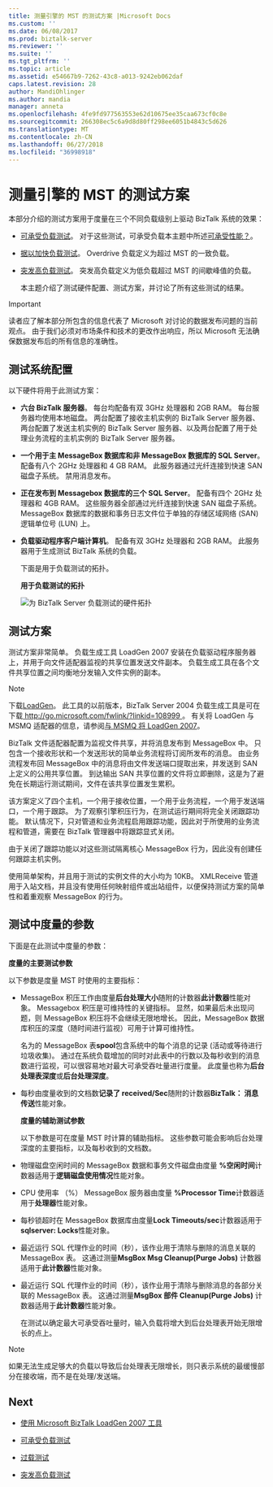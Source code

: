 ```yaml
---
title: 测量引擎的 MST 的测试方案 |Microsoft Docs
ms.custom: ''
ms.date: 06/08/2017
ms.prod: biztalk-server
ms.reviewer: ''
ms.suite: ''
ms.tgt_pltfrm: ''
ms.topic: article
ms.assetid: e54667b9-7262-43c8-a013-9242eb062daf
caps.latest.revision: 28
author: MandiOhlinger
ms.author: mandia
manager: anneta
ms.openlocfilehash: 4fe9fd977563553e62d10675ee35caa673cf0c8e
ms.sourcegitcommit: 266308ec5c6a9d8d80ff298ee6051b4843c5d626
ms.translationtype: MT
ms.contentlocale: zh-CN
ms.lasthandoff: 06/27/2018
ms.locfileid: "36998918"
---
```

# <a name="test-scenarios-for-measuring-mst-of-the-engine"></a>测量引擎的 MST 的测试方案
本部分介绍的测试方案用于度量在三个不同负载级别上驱动 BizTalk 系统的效果：  
  
- [可承受负载测试](../core/sustainable-load-test.md)。 对于这些测试，可承受负载本主题中所述[可承受性能？](../core/what-is-sustainable-performance.md)。  
  
- [据以加快负载测试](../core/overdrive-load-test.md)。 Overdrive 负载定义为超过 MST 的一致负载。  
  
- [突发高负载测试](../core/floodgate-load-test.md)。 突发高负载定义为低负载超过 MST 的间歇峰值的负载。  
  
  本主题介绍了测试硬件配置、测试方案，并讨论了所有这些测试的结果。  
  
> [!IMPORTANT]
>  读者应了解本部分所包含的信息代表了 Microsoft 对讨论的数据发布问题的当前观点。 由于我们必须对市场条件和技术的更改作出响应，所以 Microsoft 无法确保数据发布后的所有信息的准确性。  
  
## <a name="test-system-configuration"></a>测试系统配置  
 以下硬件将用于此测试方案：  
  
- **六台 BizTalk 服务器**。 每台均配备有双 3GHz 处理器和 2GB RAM。 每台服务器均使用本地磁盘。 两台配置了接收主机实例的 BizTalk Server 服务器、两台配置了发送主机实例的 BizTalk Server 服务器、以及两台配置了用于处理业务流程的主机实例的 BizTalk Server 服务器。  
  
- **一个用于主 MessageBox 数据库和非 MessageBox 数据库的 SQL Server**。 配备有八个 2GHz 处理器和 4 GB RAM。 此服务器通过光纤连接到快速 SAN 磁盘子系统。 禁用消息发布。  
  
- **正在发布到 Messagebox 数据库的三个 SQL Server**。 配备有四个 2GHz 处理器和 4GB RAM。 这些服务器全部通过光纤连接到快速 SAN 磁盘子系统。 MessageBox 数据库的数据和事务日志文件位于单独的存储区域网络 (SAN) 逻辑单位号 (LUN) 上。  
  
- **负载驱动程序客户端计算机**。 配备有双 3GHz 处理器和 2GB RAM。 此服务器用于生成测试 BizTalk 系统的负载。  
  
  下面是用于负载测试的拓扑。  
  
  **用于负载测试的拓扑**  
  
  ![为 BizTalk Server 负载测试的硬件拓扑](../core/media/bts06-msttopology.gif "BTS06_MSTTopology")  
  
## <a name="the-test-scenario"></a>测试方案  
 测试方案非常简单。 负载生成工具 LoadGen 2007 安装在负载驱动程序服务器上，并用于向文件适配器监视的共享位置发送文件副本。 负载生成工具在各个文件共享位置之间均衡地分发输入文件实例的副本。  
  
> [!NOTE]
>  下载[LoadGen](https://www.microsoft.com/download/details.aspx?id=14925)。 此工具的以前版本，BizTalk Server 2004 负载生成工具是可在下载[ http://go.microsoft.com/fwlink/?linkid=108999 ](http://go.microsoft.com/fwlink/?linkid=108999)。 有关将 LoadGen 与 MSMQ 适配器的信息，请参阅[与 MSMQ 将 LoadGen 2007](../core/using-loadgen-2007-with-msmq.md)。  
  
 BizTalk 文件适配器配置为监视文件共享，并将消息发布到 MessageBox 中。 只包含一个接收形状和一个发送形状的简单业务流程将订阅所发布的消息。 由业务流程发布回 MessageBox 中的消息将由文件发送端口提取出来，并发送到 SAN 上定义的公用共享位置。 到达输出 SAN 共享位置的文件将立即删除，这是为了避免在长期运行测试期间，文件在该共享位置发生累积。  
  
 该方案定义了四个主机，一个用于接收位置，一个用于业务流程，一个用于发送端口，一个用于跟踪。 为了观察引擎积压行为，在测试运行期间将完全关闭跟踪功能。 默认情况下，只对管道和业务流程启用跟踪功能，因此对于所使用的业务流程和管道，需要在 BizTalk 管理器中将跟踪显式关闭。  
  
 由于关闭了跟踪功能以对这些测试隔离核心 MessageBox 行为，因此没有创建任何跟踪主机实例。  
  
 使用简单架构，并且用于测试的实例文件的大小均为 10KB。 XMLReceive 管道用于入站文档，并且没有使用任何映射组件或出站组件，以便保持测试方案的简单性和着重观察 MessageBox 的行为。  
  
## <a name="parameters-measured-in-the-test"></a>测试中度量的参数  
 下面是在此测试中度量的参数：  
  
 **度量的主要测试参数**  
  
 以下参数是度量 MST 时使用的主要指标：  
  
- MessageBox 积压工作由度量**后台处理大小**随附的计数器**此计数器**性能对象。 Messagebox 积压是可维持性的关键指标。 显然，如果最后未出现问题，则 MessageBox 积压将不会继续无限地增长。 因此，MessageBox 数据库积压的深度（随时间进行监视）可用于计算可维持性。  
  
   名为的 MessageBox 表**spool**包含系统中的每个消息的记录 (活动或等待进行垃圾收集)。 通过在系统负载增加的同时对此表中的行数以及每秒收到的消息数进行监视，可以很容易地对最大可承受吞吐量进行度量。 此度量也称为**后台处理表深度**或**后台处理深度**。  
  
- 每秒由度量收到的文档数**记录了 received/Sec**随附的计数器**BizTalk： 消息传送**性能对象。  
  
  **度量的辅助测试参数**  
  
  以下参数是可在度量 MST 时计算的辅助指标。 这些参数可能会影响后台处理深度的主要指标，以及每秒收到的文档数。  
  
- 物理磁盘空闲时间的 MessageBox 数据和事务文件磁盘由度量 **%空闲时间**计数器适用于**逻辑磁盘使用情况**性能对象。  
  
- CPU 使用率 （%） MessageBox 服务器由度量 **%Processor Time**计数器适用于**处理器**性能对象。  
  
- 每秒锁超时在 MessageBox 数据库由度量**Lock Timeouts/sec**计数器适用于**sqlserver: Locks**性能对象。  
  
- 最近运行 SQL 代理作业的时间（秒），该作业用于清除与删除的消息关联的 MessageBox 表。 这通过测量**MsgBox Msg Cleanup(Purge Jobs)** 计数器适用于**此计数器**性能对象。  
  
- 最近运行 SQL 代理作业的时间（秒），该作业用于清除与删除消息的各部分关联的 MessageBox 表。 这通过测量**MsgBox 部件 Cleanup(Purge Jobs)** 计数器适用于**此计数器**性能对象。  
  
  在测试以确定最大可承受吞吐量时，输入负载将增大到后台处理表开始无限增长的点上。  
  
> [!NOTE]
>  如果无法生成足够大的负载以导致后台处理表无限增长，则只表示系统的最缓慢部分在接收端，而不是在处理/发送端。  
  

## <a name="next"></a>Next
  
-   [使用 Microsoft BizTalk LoadGen 2007 工具](../core/using-the-microsoft-biztalk-loadgen-2007-tool.md)  
  
-   [可承受负载测试](../core/sustainable-load-test.md)  
  
-   [过载测试](../core/overdrive-load-test.md)  
  
-   [突发高负载测试](../core/floodgate-load-test.md)